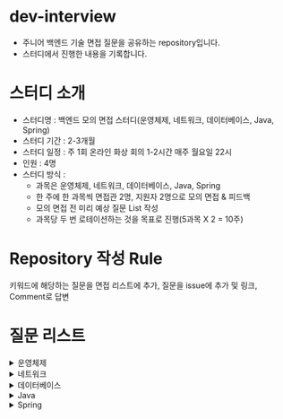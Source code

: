 # dev-interview
- 주니어 백엔드 기술 면접 질문을 공유하는 repository입니다.
- 스터디에서 진행한 내용을 기록합니다.

# 스터디 소개
- 스터디명 : 백엔드 모의 면접 스터디(운영체제, 네트워크, 데이터베이스, Java, Spring)
- 스터디 기간 : 2-3개월
- 스터디 일정 : 주 1회 온라인 화상 회의 1-2시간 매주 월요일 22시
- 인원 : 4명
- 스터디 방식 :
    - 과목은 운영체제, 네트워크, 데이터베이스, Java, Spring
    - 한 주에 한 과목씩 면접관 2명, 지원자 2명으로 모의 면접 & 피드백
    - 모의 면접 전 미리 예상 질문 List 작성
    - 과목당 두 번 로테이션하는 것을 목표로 진행(5과목 X 2 = 10주)

# Repository 작성 Rule
키워드에 해당하는 질문을 면접 리스트에 추가, 질문을 issue에 추가 및 링크, Comment로 답변

# 질문 리스트
<details>
<summary>운영체제</summary>
<div markdown="1">

### 핵심 키워드
- 프로세스 & 스레드
    - [프로세스의 메모리 구조에 대해서 설명해주세요](https://github.com/happy-developers/dev-interview/issues/3)
    - [프로세스와 스레드의 차이점은 무엇인가요?](https://github.com/happy-developers/dev-interview/issues/4)
    - [멀티스레드와 멀티프로세스의 차이는 무엇인가요?](https://github.com/happy-developers/dev-interview/issues/5)
    - [사용자 스레드와 커널 스레드의 차이점은 무엇인가요?](https://github.com/happy-developers/dev-interview/issues/6)
- CPU 스케줄링
- 프로세스 동기화
    - [Race Condition에 대해서 설명해주세요](https://github.com/happy-developers/dev-interview/issues/7)
- deadlock
- 물리 메모리 관리
- 가상 메모리 관리
    - [가상 메모리 관리 전략에 대해서 설명해주세요](https://github.com/happy-developers/dev-interview/issues/8)

</div>
</details>

<details>
<summary>네트워크</summary>
<div markdown="1">

### 핵심 키워드
- Active close Passive close
- readtimeout connectiontimeout
- ssl
- 비잔틴문제
- http
- TCP/IP 계층 구조
- 웹사이트 접속 흐름
- vpn
    - ipsec
- http header
- TCP
    - [TCP 프로토콜은 무엇이고, 왜 사용하는 것일까요?](https://github.com/happy-developers/dev-interview/issues/12)
    - Active Closer / Passive Closer
    - Piggyback, sliding window
    - Sequence Number, SYN / ACK 등
    - 3way handshake, 4way handshake
- UDP, QUIC
- SSL의 동작 방식
- 웹사이트 접속 흐름
- DNS

</div>
</details>

<details>
<summary>데이터베이스</summary>
<div markdown="1">


</div>
</details>

<details>
<summary>Java</summary>
<div markdown="1">


</div>
</details>

<details>
<summary>Spring</summary>
<div markdown="1">


</div>
</details>
